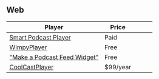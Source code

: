 ## Web

| Player | Price |   |   |   |
|---------------------------------------------------------|------|---|---|---|
| [Smart Podcast Player](https://smartpodcastplayer.com/) | Paid |   |   |   |
| [WimpyPlayer](http://www.wimpyplayer.com/)              | Free |   |   |   |
| ["Make a Podcast Feed Widget"](http://feed.mikle.com/support/make-a-podcast-widget/) | Free |   |   |   |
| [CoolCastPlayer](http://coolcastplayer.com/) | $99/year |   |   |   |
